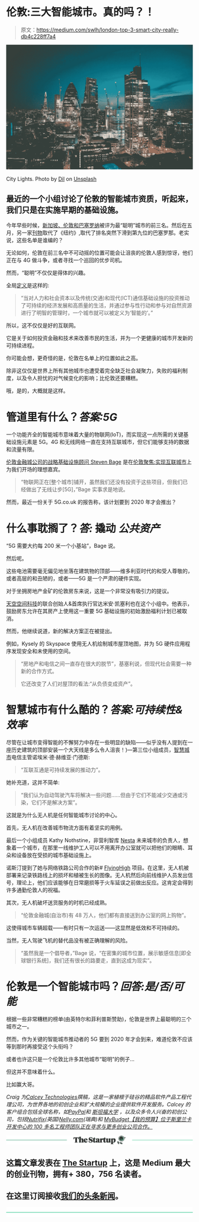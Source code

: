 # 伦敦:三大智能城市。真的吗？！

> 原文：<https://medium.com/swlh/london-top-3-smart-city-really-db4c228ff7a4>

![](img/cbee1906ce0cdf3a9d9b63df5c93b696.png)

City Lights. Photo by [Dil](https://unsplash.com/photos/4wESAbNANIM?utm_source=unsplash&utm_medium=referral&utm_content=creditCopyText) on [Unsplash](https://unsplash.com/search/photos/london-skyline?utm_source=unsplash&utm_medium=referral&utm_content=creditCopyText)

## 最近的一个小组讨论了伦敦的智能城市资质，听起来，我们只是在实施早期的基础设施。

今年早些时候，[新加坡、伦敦和巴塞罗纳](https://www.powerengineeringint.com/articles/2018/02/singapore-london-and-barcelona-named-as-world-s-best-smart-cities.html)被评为最“聪明”城市的前三名。然后在五月，另一家[刊物](https://www.geospatialworld.net/article/technology-the-backbone-of-a-smart-city/)取代了《纽约》,取代了排名突然下滑到第九位的巴塞罗那。老实说，这些名单是谁编的？

无论如何，伦敦在前三名中不可动摇的位置可能会让沮丧的伦敦人感到惊讶，他们正在与 4G 做斗争，或者寻找一个巡回的优步司机。

然而，“聪明”不仅仅是得体的兴趣。

全局[定义](https://www.researchgate.net/publication/275042309_Smart_Cities_Definitions_Dimensions_Performance_and_Initiatives)是这样的:

> “当对人力和社会资本以及传统(交通)和现代(ICT)通信基础设施的投资推动了可持续的经济发展和高质量的生活，并通过参与性行动和参与对自然资源进行了明智的管理时，一个城市就可以被定义为‘智能的’。”

所以，这不仅仅是好的互联网。

它是关于如何投资金融和技术来改善市民的生活，并为一个更健康的城市开发新的可持续进程。

你可能会想，更奇怪的是，伦敦在名单上的位置如此之高。

除非这仅仅是世界上所有其他城市也遭受着完全缺乏社会凝聚力，失败的福利制度，以及令人担忧的对气候变化的影响；比伦敦还要糟糕。

哦，是的，大概就是这样。

# **管道里有什么？*答案:5G***

一个功能齐全的智能城市意味着大量的物联网(IoT)，而实现这一点所需的关键基础设施元素是 5G。4G 和无线网络一直在支持互联城市，但它们能够支持的数据和流量有限。

[伦敦金融城公司的战略基础设施顾问 Steven Bage](https://www.linkedin.com/in/steven-bage-040a2727/) 是在[伦敦聚焦:实现互联城市](https://connectedworldsummit2018.sched.com/event/F95N/london-focus-realising-a-connected-city-future)上为我们开场的理想嘉宾。

> “物联网正在[整个城市]铺开，虽然我们还没有投资于这些项目，但我们已经做出了无线让步[5G]，”Bage 实事求是地说。

然而，最近一份关于 5G.co.uk 的报告称，该计划要到 2020 年才会推出？

# **什么事耽搁了？*答:*** 撬动 ***公共资产***

“5G 需要大约每 200 米一个小基站”，Bage 说。

然后呢。

这些电池需要毫无偏见地坐落在建筑物的顶部——维多利亚时代的和受人尊敬的，或者高层的和丑陋的，或者——5G 是一个严肃的硬件实现。

对于坐拥房地产金矿的伦敦房东来说，这是一个非常没有吸引力的提议。

[天空空间科技](https://www.linkedin.com/in/damiankysely?originalSubdomain=uk)的联合创始人&首席执行官达米安·凯塞利也在这个小组中。他表示，鼓励房东允许在其房产上使用这一重要 5G 基础设施的初始激励福利计划已被取消。

然而，他继续说道，新的解决方案正在被提出。

例如，Kysely 的 Skyspace 使用无人机绘制城市屋顶地图，并为 5G 硬件应用程序发现安全和未使用的空间。

> “房地产和电信之间一直存在很大的脱节”，基塞利说，但现代社会需要一种新的合作方式。
> 
> 它还改变了人们对屋顶的看法:“从负债变成资产”。

# **智慧城市有什么酷的？*答案:可持续性&效率***

尽管在让城市变得智能的不懈努力中存在一些明显的缺陷——似乎没有人提到在一座历史建筑的顶部安装一个大天线是多么令人沮丧！)—第三位小组成员，[智慧城市](https://www.linkedin.com/in/noemidehevia/?originalSubdomain=uk)电信主管诺埃米·德·赫维亚·门德斯:

> “互联互通是可持续发展的推动力”。

她补充道，这并不简单:

> “我们认为自动驾驶汽车将解决一些问题……但由于它们不能减少交通或污染，它们不是解决方案”。

这就是为什么无人机是任何智能城市讨论的中心。

首先，无人机在改善城市物流方面有着坚实的用例。

最后一个小组成员 Kathy Nothstine，非营利智库 [Nesta](https://www.nesta.org.uk/) 未来城市的负责人，想象着一个城市，在那里一线维护工人可以不用离开办公室就可以把他们的眼睛、耳朵和设备放在受损的城市基础设施上。

诺斯汀提到了她与网络铁路公司合作的新# [FlyingHigh](http://flyinghighchallenge.org/) 项目。在这里，无人机被部署来记录铁路线上的损坏和植被生长的图像。无人机然后向前线维护人员发出信号，理论上，他们应该能够在日常磨损等于火车延误之前做出反应。这肯定会得到许多通勤伦敦人的祝福。

其次，无人机破坏送货服务的时机已经成熟。

> “伦敦金融城(自治市)有 48 万人，他们都有直接送到办公室的网上购物”。

这使得城市车辆超载——有时只有一次运送——这显然是低效和不可持续的。

当然，无人驾驶飞机的替代品没有被正确理解的风险。

> “虽然我是一个倡导者，”Bage 说，“在密集的城市位置，展示敏感信息[即全球银行系统]，我们还有很长的路要走，直到这成为现实”。

# 伦敦是一个智能城市吗？*回答:是/否/可能*

根据一些非常糟糕的榜单(由英特尔和菲利普斯赞助)，伦敦是世界上最聪明的三个城市之一。

然而，作为关键的智能城市推动者的 5G 要到 2020 年才会到来，难道伦敦不应该等到那时再接受这个头衔吗？

或者也许这只是一个伦敦比许多其他城市“聪明”的例子…

但这并不意味着什么。

比如赢大哥。

*Craig 为*[*Calcey Technologies*](http://calcey.com/)*撰稿，这是一家植根于硅谷的精品软件产品工程代理公司，为世界各地的初创企业和扩大规模的企业提供软件开发服务。Calcey 的客户组合包括全球名称，如*[*PayPal*](https://www.paypal.com/)*和* [*斯坦福大学*](https://www.stanford.edu/) *，以及众多令人兴奋的初创公司，包括*[*Nutrifix*](http://www.nutrifix.co/)*(英国)*[*Nelly.com*](https://nelly.com/uk/womens-fashion/)*(瑞典)和* [*MyBudget【我的预算】位于斯里兰卡开发中心的 100 多名工程师团队正在寻求与更多创业公司合作。*](https://www.mybudget.com.au/)

[![](img/308a8d84fb9b2fab43d66c117fcc4bb4.png)](https://medium.com/swlh)

## 这篇文章发表在 [The Startup](https://medium.com/swlh) 上，这是 Medium 最大的创业刊物，拥有+ 380，756 名读者。

## 在这里订阅接收[我们的头条新闻](http://growthsupply.com/the-startup-newsletter/)。

[![](img/b0164736ea17a63403e660de5dedf91a.png)](https://medium.com/swlh)